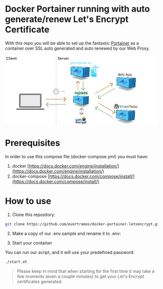 # Docker Portainer running with auto generate/renew Let's Encrypt Certificate

With this repo you will be able to set up the fantastic [Portainer](https://portainer.io) as a container over SSL auto generated and auto renewed by our Web Proxy.

![Portainer Enviornment](https://github.com/evertramos/images/blob/master/portainer.jpg)

# Prerequisites

In order to use this compose file (docker-compose.yml) you must have:

1. docker [https://docs.docker.com/engine/installation/](https://docs.docker.com/engine/installation/)
2. docker-compose [https://docs.docker.com/compose/install/](https://docs.docker.com/compose/install/)

# How to use

1. Clone this repository:

```sh
git clone https://github.com/evertramos/docker-portainer-letsencrypt.git
```

2. Make a copy of our .env.sample and rename it to .env:

3. Start your container

You can run our script, and it will use your predefined password:

```sh
./start.sh
```

> Please keep in mind that when starting for the first time it may take a few moments (even a couple minutes) to get your Let's Encrypt certificates generated.
